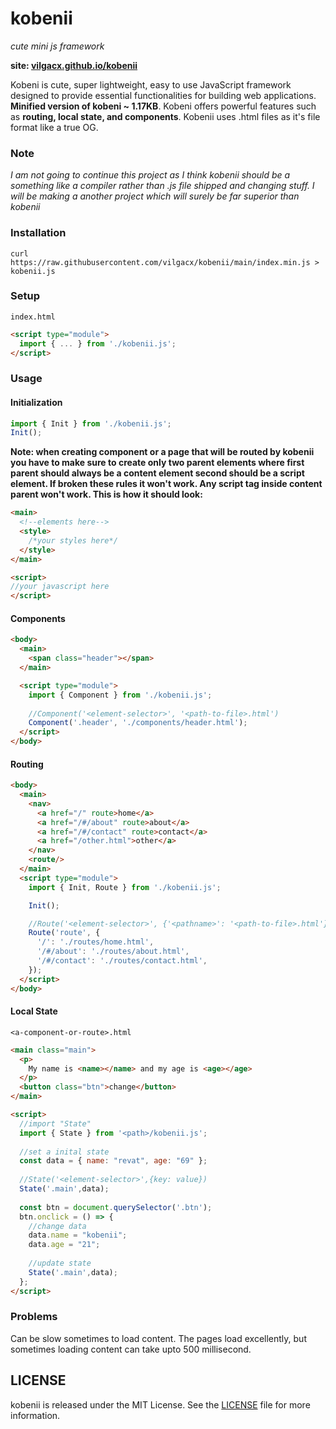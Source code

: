 # kobenii

*cute mini js framework*

**site: [vilgacx.github.io/kobenii](https://vilgacx.github.io/kobenii/)**

Kobeni is cute, super lightweight, easy to use JavaScript framework designed to provide essential functionalities for building web applications. **Minified version of kobeni ~ 1.17KB**. Kobeni offers powerful features such as **routing, local state, and components**. Kobenii uses .html files as it's file format like a true OG.

### Note
*I am not going to continue this project as I think kobenii should be a something like a compiler rather than .js file shipped and changing stuff. I will be making a another project which will surely be far superior than kobenii*

### Installation

```
curl https://raw.githubusercontent.com/vilgacx/kobenii/main/index.min.js > kobenii.js
```

### Setup
`index.html`
```html
<script type="module">
  import { ... } from './kobenii.js';
</script>
```

### Usage

#### Initialization
```javascript
import { Init } from './kobenii.js';
Init();
```

**Note: when creating component or a page that will be routed by kobenii you have to make sure to create only two parent elements where first parent should always be a content element second should be a script element. If broken these rules it won't work. Any script tag inside content parent won't work. This is how it should look:**
```html
<main>
  <!--elements here-->
  <style>
    /*your styles here*/
  </style>
</main>

<script>
//your javascript here
</script>
```

#### Components
```html
<body>
  <main>
    <span class="header"></span>
  </main>

  <script type="module">
    import { Component } from './kobenii.js'; 
    
    //Component('<element-selector>', '<path-to-file>.html')
    Component('.header', './components/header.html');
  </script>
</body>
```

#### Routing
```html
<body>
  <main>
    <nav>
      <a href="/" route>home</a>
      <a href="/#/about" route>about</a>
      <a href="/#/contact" route>contact</a>
      <a href="/other.html">other</a>
    </nav>
    <route/>
  </main>
  <script type="module">
    import { Init, Route } from './kobenii.js';

    Init();

    //Route('<element-selector>', {'<pathname>': '<path-to-file>.html'})
    Route('route', {
      '/': './routes/home.html',
      '/#/about': './routes/about.html',
      '/#/contact': './routes/contact.html',
    });
  </script>
</body>
```

#### Local State
`<a-component-or-route>.html`
```html
<main class="main">
  <p>
    My name is <name></name> and my age is <age></age>
  </p>
  <button class="btn">change</button>
</main>

<script>
  //import "State"
  import { State } from '<path>/kobenii.js'; 
  
  //set a inital state
  const data = { name: "revat", age: "69" };
    
  //State('<element-selector>',{key: value})
  State('.main',data);
    
  const btn = document.querySelector('.btn');
  btn.onclick = () => { 
    //change data
    data.name = "kobenii";
    data.age = "21";
    
    //update state
    State('.main',data);
  };  
</script>
```

### Problems
Can be slow sometimes to load content. The pages load excellently, but sometimes loading content can take upto 500 millisecond.

## LICENSE
kobenii is released under the MIT License. See the [LICENSE](LICENSE) file for more information.
